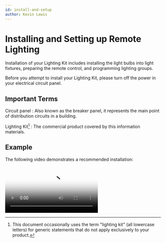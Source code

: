 ```yaml
---
id: install-and-setup
author: Kevin Lewis
---
```

# Installing and Setting up Remote Lighting

Installation of your Lighting Kit includes installing the light bulbs into light fixtures, preparing the remote control, and programming lighting groups.

Before you attempt to install your Lighting Kit, please turn off the power in your electrical circuit panel.

## Important Terms

Circuit panel
:   Also known as the breaker panel, it represents the main point of distribution circuits in a building. 

Lighting Kit[^1]
:   The commercial product covered by this information materials.

[^1]:
    This document occasionally uses the term "lighting kit" (all lowercase letters) for generic statements that do not apply exclusively to your product.

## Example

The following video demonstrates a recommended installation:

<video src="remote.mp4" controls poster="remote.png"></video>
